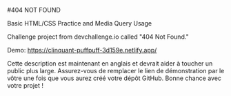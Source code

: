 #404 NOT FOUND

Basic HTML/CSS Practice and Media Query Usage

Challenge project from devchallenge.io called "404 Not Found."

Demo: https://clinquant-puffpuff-3d159e.netlify.app/

Cette description est maintenant en anglais et devrait aider à toucher un public plus large. Assurez-vous de remplacer le lien de démonstration par le vôtre une fois que vous aurez créé votre dépôt GitHub. Bonne chance avec votre projet !





